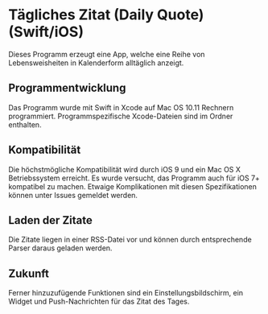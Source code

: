# Tägliches Zitat (Daily Quote) (Swift/iOS)
Dieses Programm erzeugt eine App, welche eine Reihe von Lebensweisheiten in Kalenderform alltäglich anzeigt.

## Programmentwicklung
Das Programm wurde mit Swift in Xcode auf Mac OS 10.11 Rechnern programmiert.
Programmspezifische Xcode-Dateien sind im Ordner enthalten.

## Kompatibilität
Die höchstmögliche Kompatibilität wird durch iOS 9 und ein Mac OS X Betriebssystem erreicht. Es wurde versucht, das Programm auch für iOS 7+ kompatibel zu machen.
Etwaige Komplikationen mit diesen Spezifikationen können unter Issues gemeldet werden.

## Laden der Zitate
Die Zitate liegen in einer RSS-Datei vor und können durch entsprechende Parser daraus geladen werden.

## Zukunft
Ferner hinzuzufügende Funktionen sind ein Einstellungsbildschirm, ein Widget und Push-Nachrichten für das Zitat des Tages.
